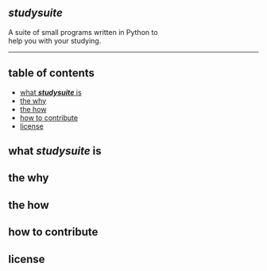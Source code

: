 ## *studysuite*

A suite of small programs written in Python to \
help you with your studying.

---

## table of contents
 - [what ***studysuite*** is]()
 - [the why]()
 - [the how]()
 - [how to contribute]()
 - [license]()
 
## what ***studysuite*** is

## the why

## the how

## how to contribute

## license